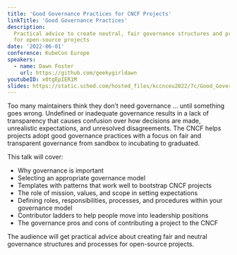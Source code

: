 ```yaml
---
title: 'Good Governance Practices for CNCF Projects'
linkTitle: 'Good Governance Practices'
description:
  Practical advice to create neutral, fair governance structures and processes
  for open-source projects
date: '2022-06-01'
conference: KubeCon Europe
speakers:
  - name: Dawn Foster
    url: https://github.com/geekygirldawn
youtubeID: x0tgEpIER1M
slides: https://static.sched.com/hosted_files/kccnceu2022/7c/Good_Governance_CNCF_Projects.pdf
---
```


Too many maintainers think they don’t need governance ... until something goes
wrong. Undefined or inadequate governance results in a lack of transparency that
causes confusion over how decisions are made, unrealistic expectations, and
unresolved disagreements. The CNCF helps projects adopt good governance
practices with a focus on fair and transparent governance from sandbox to
incubating to graduated.

This talk will cover:

- Why governance is important
- Selecting an appropriate governance model
- Templates with patterns that work well to bootstrap CNCF projects
- The role of mission, values, and scope in setting expectations
- Defining roles, responsibilities, processes, and procedures within your
  governance model
- Contributor ladders to help people move into leadership positions
- The governance pros and cons of contributing a project to the CNCF

The audience will get practical advice about creating fair and neutral
governance structures and processes for open-source projects.
